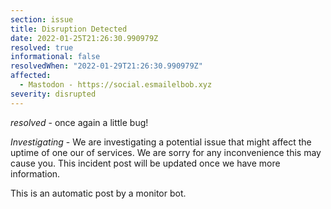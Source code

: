 ```yaml
---
section: issue
title: Disruption Detected
date: 2022-01-25T21:26:30.990979Z
resolved: true
informational: false
resolvedWhen: "2022-01-29T21:26:30.990979Z"
affected:
  - Mastodon - https://social.esmailelbob.xyz
severity: disrupted
---
```

*resolved* - once again a little bug!

*Investigating* - We are investigating a potential issue that might affect the uptime of one our of services. We are sorry for any inconvenience this may cause you. This incident post will be updated once we have more information.

This is an automatic post by a monitor bot.
        
